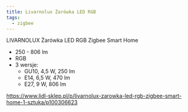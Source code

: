 ```yaml
---
title: Livarnolux Żarówka LED RGB
tags:
  - zigbee
---
```


LIVARNOLUX Żarówka LED RGB Zigbee Smart Home

- 250 - 806 lm
- RGB
- 3 wersje:
  - GU10, 4,5 W, 250 lm
  - E14, 6,5 W, 470 lm
  - E27, 9 W, 806 lm

https://www.lidl-sklep.pl/p/livarnolux-zarowka-led-rgb-zigbee-smart-home-1-sztuka/p100306623
